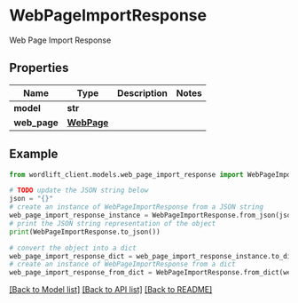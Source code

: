# WebPageImportResponse

Web Page Import Response

## Properties

Name | Type | Description | Notes
------------ | ------------- | ------------- | -------------
**model** | **str** |  | 
**web_page** | [**WebPage**](WebPage.md) |  | 

## Example

```python
from wordlift_client.models.web_page_import_response import WebPageImportResponse

# TODO update the JSON string below
json = "{}"
# create an instance of WebPageImportResponse from a JSON string
web_page_import_response_instance = WebPageImportResponse.from_json(json)
# print the JSON string representation of the object
print(WebPageImportResponse.to_json())

# convert the object into a dict
web_page_import_response_dict = web_page_import_response_instance.to_dict()
# create an instance of WebPageImportResponse from a dict
web_page_import_response_from_dict = WebPageImportResponse.from_dict(web_page_import_response_dict)
```
[[Back to Model list]](../README.md#documentation-for-models) [[Back to API list]](../README.md#documentation-for-api-endpoints) [[Back to README]](../README.md)



